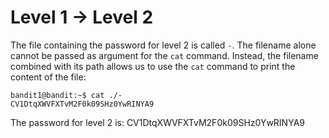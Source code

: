 # Level 1 ->  Level 2

The file containing the password for level 2 is called `-`.
The filename alone cannot be passed as argument for the `cat` command.
Instead, the filename combined with its path allows us to use the `cat` command to print the content of the file:

```
bandit1@bandit:~$ cat ./-
CV1DtqXWVFXTvM2F0k09SHz0YwRINYA9
```

The password for level 2 is: CV1DtqXWVFXTvM2F0k09SHz0YwRINYA9